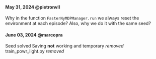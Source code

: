 #### May 31, 2024 @pietronvll
Why in the function `FasterNyMDPManager.run` we always reset the environment at each episode? Also, why we do it with the same seed? 

#### June 03, 2024 @marcopra
Seed solved
Saving **not** working and temporary *removed*
train_powr_light.py *removed*